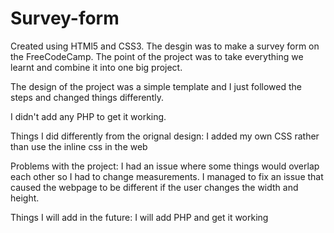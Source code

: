 # Survey-form

Created using HTMl5 and CSS3. The desgin was to make a survey form on the FreeCodeCamp. The point of the project was to take everything we learnt and combine it into one big project.

The design of the project was a simple template and I just followed the steps and changed things differently.

I didn't add any PHP to get it working.

Things I did differently from the orignal design:
I added my own CSS rather than use the inline css in the web

Problems with the project:
I had an issue where some things would overlap each other so I had to change measurements.
I managed to fix an issue that caused the webpage to be different if the user changes the width and height.

Things I will add in the future:
I will add PHP and get it working
